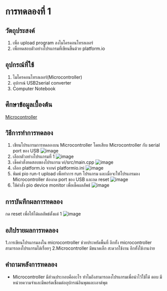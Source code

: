 # การทดลองที่ 1 

## วัตถุประสงค์
 1. เพื่อ upload program ลงไมโครคอนโทรลเลอร์
 2. เพื่อทดสอบตัวอย่างโปรแกรมที่เขียนขึ้นด้วย platform.io

## อุปกรณ์ที่ใช้
 1. ไมโครคอนโทรลเลอร์(Microcontroller)
 2. อุปกรณ์ USB2serial converter
 3. Computer Notebook 

## ศึกษาข้อมูลเบื้องต้น
 [Microcontroller](http://www.rtc.ac.th/vcharkarn/280661.pdf)

## วิธีการทำการทดลอง
 1. เขียนโปรแกรมการทดลองบน Microcontroller โดยเสียบ Microcontroller กับ serial port ของ USB 
![image](https://user-images.githubusercontent.com/80879900/112399530-f7340a80-8d38-11eb-944f-bd0cb2f2f19c.png)
 2. เลือกตัวอย่างโปรแกรมที่ 1
![image](https://user-images.githubusercontent.com/80879900/112399748-63167300-8d39-11eb-997d-240bd5b44741.png)
 3. เช็คคำสั่งทดสอบของโปรแกรม vi/src/main.cpp
![image](https://user-images.githubusercontent.com/80879900/112399980-e1731500-8d39-11eb-8abc-a6b042c02367.png)
 4. เลือก platform.io จากvi platformio.ini
![image](https://user-images.githubusercontent.com/80879900/112400077-21d29300-8d3a-11eb-876a-0bec9d6b642e.png)
 5. พิมพ์ pio run-t upload เพื่อทำการ run โปรแกรม และเมื่อจะให้โปรแกรมลง Microcontroller ต้องกด port ของ USB และกด reset
![image](https://user-images.githubusercontent.com/80879900/112400390-e1bfe000-8d3a-11eb-94ff-c5115c0c06fb.png)
 6. ใช้คำสั่ง pio device monitor เพื่อเช็คผลลัพธ์
![image](https://user-images.githubusercontent.com/80879900/112400500-103dbb00-8d3b-11eb-9672-cdbdba36dc59.png)

## การบันทึกผลการทดลอง
 กด reset เพื่อให้ได้ผลลัพธ์ตั้งแต่ 1
![image](https://user-images.githubusercontent.com/80879900/112400592-424f1d00-8d3b-11eb-88ca-f2a84f57857c.png)


## อภิปรายผลการทดลอง
 1.การเขียนโปรแกรมลงใน microcontroller ช่วยประหยัดพื้นที่ อีกทั้ง microcontroller สามารถลงโปรแกรมได้เรื่อยๆ
 2.Microcontroller มีขนาดเล็ก สะดวกใช้งาน อีกทั้งใช้งานง่าย 

## คำถามหลังการทดลอง
- Microcontroller มีส่วนประกอบคืออะไร ทำไมถึงสามารถลงโปรแกรมเพื่อนำไว้ใช้ได้
ตอบ มีหน่วยความจำและมีพอร์ตเชื่อมต่ออุปกรณ์อินพุตและเอาต์พุต
